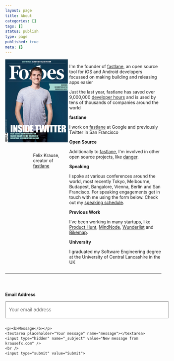 ```yaml
---
layout: page
title: About
categories: []
tags: []
status: publish
type: page
published: true
meta: {}
---
```


<div style="width: 40%; float: left">
  <img src="/squarespace_images/static_545299aae4b0e9514fe30c95_t_578691ffebbd1a5ae283b29a_1468437013330__" width="400" />
  <p style="margin-left: 90px; margin-top: 30px;">Felix Krause, creator of <a href="http://fastlane.tools" target="_blank">fastlane</a></p>
</div>

<div style="width: 59%; float: right">
  <p>I'm the founder of <a href="http://fastlane.tools" target="_blank">fastlane</a>, an open source tool for iOS and Android developers focussed on making building and releasing apps easier</p>

  <p>Just the last year, fastlane has saved over 9,000,000 <a href="https://krausefx.com/blog/fastlane-has-saved-over-1-million-developer-hours">developer hours</a> and is used by tens of thousands of companies around the world</p>

  <p><b>fastlane</b></p>

  <p>I work on <a href="http://fastlane.tools" target="_blank">fastlane</a> at Google and previously Twitter in San Francisco</p>

  <p><b>Open Source</b></p>

  <p>Additionally to <a href="http://fastlane.tools" target="_blank">fastlane</a>, I'm involved in other open source projects, like <a href="https://github.com/danger/danger" target="_blank">danger</a>.</p>

  <p><b>Speaking</b></p>

  <p>I spoke at various conferences around the world, most recently Tokyo, Melbourne, Budapest, Bangalore, Vienna, Berlin and San Francisco. For speaking engagements get in touch with me using the form below. Check out my 
  <a href="https://github.com/krausefx/speaking" target="_blank">speaking schedule</a>.</p>

  <p><b>Previous Work</b></p>

  <p>I've been working in many startups, like <a href="http://producthunt.com" target="_blank">Product Hunt</a>, <a href="http://mindnode.com" target="_blank">MindNode</a>, <a href="https://www.wunderlist.com" target="_blank">Wunderlist</a> and <a href="https://www.bikemap.net/" target="_blank">Bikemap</a>.</p>

  <p><b>University</b></p>

  <p>I graduated my Software Engineering degree at the University of Central Lancashire in the UK</p>
</div>


<div style="width: 100%; float: left;">
  <hr />

  <form id="contactform" method="POST" action="https://formspree.io/contact@krausefx.com">
    <p><b>Email Address</b></p>
    <input type="email" name="_replyto" placeholder="Your email address">

    <p><b>Message</b></p>
    <textarea placeholder="Your message" name="message"></textarea>
    <input type="hidden" name="_subject" value="New message from krausefx.com" />
    <br />
    <input type="submit" value="Submit">
  </form>
</div>

<style type="text/css">
  #contactform {
    padding-top: 30px;
  }

  #contactform input[type="email"] {
    width: 100%;
    height: 30px;
    font-size: 16px;
    padding: 10px;
    margin-bottom: 10px;
  }
  #contactform textarea {
    width: calc(100% - 10px);
    height: 100px;
    font-size: 16px;
    border: 1px solid #ccc;
    background-color: #fafafa;
    padding: 15px;
    /*box-sizing: border-box;*/
    resize: vertical;
  }
  #contactform input[type="submit"] {

  }
</style>
